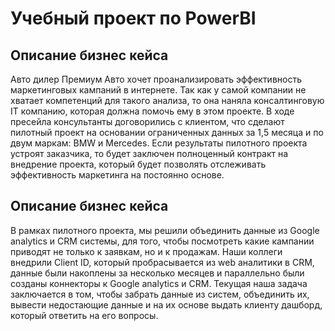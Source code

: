 # Учебный проект по PowerBI

## Описание бизнес кейса

Авто дилер Премиум Авто хочет проанализировать эффективность маркетинговых кампаний в
интернете.
Так как у самой компании не хватает компетенций для такого анализа, то она наняла
консалтинговую IT компанию, которая должна помочь ему в этом проекте.
В ходе пресейла консультанты договорились с клиентом, что сделают пилотный проект на
основании ограниченных данных за 1,5 месяца и по двум маркам: BMW и Mercedes.
Если результаты пилотного проекта устроят заказчика, то будет заключен полноценный
контракт на внедрение проекта, который будет позволять отслеживать эффективность
маркетинга на постоянно основе.

## Описание бизнес кейса

В рамках пилотного проекта, мы решили объединить данные из Google analytics и CRM системы,
для того, чтобы посмотреть какие кампании приводят не только к заявкам, но и к продажам.
Наши коллеги внедрили Client ID, который пробрасывается из web аналитики в CRM, данные
были накоплены за несколько месяцев и параллельно были созданы коннекторы к Google
analytics и CRM.
Текущая наша задача заключается в том, чтобы забрать данные из систем, объединить их,
вывести недостающие данные и на их основе выдать клиенту дашборд, который ответить на его
вопросы.

